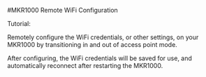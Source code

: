 #MKR1000 Remote WiFi Configuration

Tutorial:

Remotely configure the WiFi credentials, or other settings, on your MKR1000 by transitioning in and out of access point mode.

After configuring, the WiFi credentials will be saved for use, and automatically reconnect after restarting the MKR1000.
